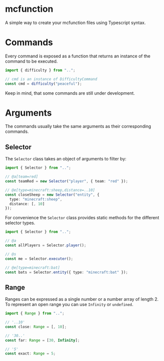 # mcfunction

A simple way to create your mcfunction files using Typescript syntax.

# Commands

Every command is exposed as a function that returns an instance of the command to be executed.

```ts
import { difficulty } from "..";

// cmd is an instance of DifficultyCommand
const cmd = difficulty("peaceful");
```

Keep in mind, that some commands are still under development.

# Arguments

The commands usually take the same arguments as their corresponding commands.

## Selector

The `Selector` class takes an object of arguments to filter by:

```ts
import { Selector } from "..";

// @a[team=red]
const teamRed = new Selector("player", { team: "red" });

// @e[type=minecraft:sheep,distance=..10]
const closeSheep = new Selector("entity", {
  type: "minecraft:sheep",
  distance: [, 10]
});
```

For convenience the `Selector` class provides static methods for the different selector types.

```ts
import { Selector } from "..";

// @a
const allPlayers = Selector.player();

// @s
const me = Selector.executer();

// @e[type=minecraft:bat]
const bats = Selector.entity({ type: "minecraft:bat" });
```

## Range

Ranges can be expressed as a single number or a number array of length 2.
To represent an open range you can use `Infinity` or `undefined`.

```ts
import { Range } from "..";

// '..10'
const close: Range = [, 10];

// '30..'
const far: Range = [30, Infinity];

// '5'
const exact: Range = 5;
```
